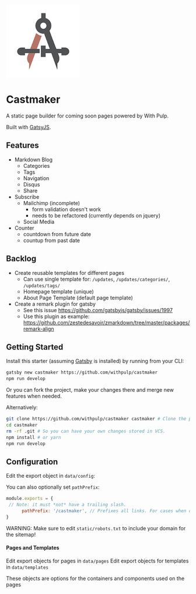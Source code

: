 <img src="static/logos/logo-1024.png" alt="Logo" width='200px' height='200px'/>

# Castmaker

A static page builder for coming soon pages powered by With Pulp.

Built with [GatsyJS](https://github.com/gatsbyjs/gatsby/).

## Features

* Markdown Blog
  * Categories
  * Tags
  * Navigation
  * Disqus
  * Share
* Subscribe
  * Mailchimp (incomplete)
    * form validation doesn't work
    * needs to be refactored (currently depends on jquery)
  * Social Media
* Counter
  * countdown from future date
  * countup from past date

## Backlog

* Create reusable templates for different pages
  * Can use single template for: `/updates`, `/updates/categories/`, `/updates/tags/`
  * Homepage template (unique)
  * About Page Template (default page template)
* Create a remark plugin for gatsby
  * See this issue https://github.com/gatsbyjs/gatsby/issues/1997
  * Use this plugin as example: https://github.com/zestedesavoir/zmarkdown/tree/master/packages/remark-align

## Getting Started

Install this starter (assuming [Gatsby](https://github.com/gatsbyjs/gatsby/) is installed) by running from your CLI:

```sh
gatsby new castmaker https://github.com/withpulp/castmaker
npm run develop
```

Or you can fork the project, make your changes there and merge new features when needed.

Alternatively:

```sh
git clone https://github.com/withpulp/castmaker castmaker # Clone the project
cd castmaker
rm -rf .git # So you can have your own changes stored in VCS.
npm install # or yarn
npm run develop
```

## Configuration

 Edit the export object in `data/config`:

 You can also optionally set `pathPrefix`:
 ```js
 module.exports = {
  // Note: it must *not* have a trailing slash.
       pathPrefix: '/castmaker', // Prefixes all links. For cases when deployed to withpulp.github.io/castmaker/.
}

 ```

 WARNING: Make sure to edit `static/robots.txt` to include your domain for the sitemap!

 #### Pages and Templates

 Edit export objects for pages in `data/pages`
 Edit export objects for templates in `data/templates`

 These objects are options for the containers and components used on the pages
